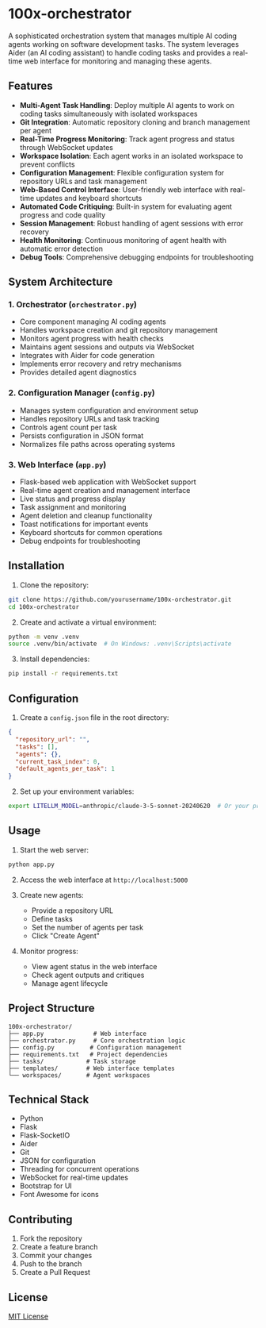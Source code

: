 # 100x-orchestrator

A sophisticated orchestration system that manages multiple AI coding agents working on software development tasks. The system leverages Aider (an AI coding assistant) to handle coding tasks and provides a real-time web interface for monitoring and managing these agents.

## Features

- **Multi-Agent Task Handling**: Deploy multiple AI agents to work on coding tasks simultaneously with isolated workspaces
- **Git Integration**: Automatic repository cloning and branch management per agent
- **Real-Time Progress Monitoring**: Track agent progress and status through WebSocket updates
- **Workspace Isolation**: Each agent works in an isolated workspace to prevent conflicts
- **Configuration Management**: Flexible configuration system for repository URLs and task management
- **Web-Based Control Interface**: User-friendly web interface with real-time updates and keyboard shortcuts
- **Automated Code Critiquing**: Built-in system for evaluating agent progress and code quality
- **Session Management**: Robust handling of agent sessions with error recovery
- **Health Monitoring**: Continuous monitoring of agent health with automatic error detection
- **Debug Tools**: Comprehensive debugging endpoints for troubleshooting

## System Architecture

### 1. Orchestrator (`orchestrator.py`)
- Core component managing AI coding agents
- Handles workspace creation and git repository management
- Monitors agent progress with health checks
- Maintains agent sessions and outputs via WebSocket
- Integrates with Aider for code generation
- Implements error recovery and retry mechanisms
- Provides detailed agent diagnostics

### 2. Configuration Manager (`config.py`)
- Manages system configuration and environment setup
- Handles repository URLs and task tracking
- Controls agent count per task
- Persists configuration in JSON format
- Normalizes file paths across operating systems

### 3. Web Interface (`app.py`)
- Flask-based web application with WebSocket support
- Real-time agent creation and management interface
- Live status and progress display
- Task assignment and monitoring
- Agent deletion and cleanup functionality
- Toast notifications for important events
- Keyboard shortcuts for common operations
- Debug endpoints for troubleshooting

## Installation

1. Clone the repository:
```bash
git clone https://github.com/yourusername/100x-orchestrator.git
cd 100x-orchestrator
```

2. Create and activate a virtual environment:
```bash
python -m venv .venv
source .venv/bin/activate  # On Windows: .venv\Scripts\activate
```

3. Install dependencies:
```bash
pip install -r requirements.txt
```

## Configuration

1. Create a `config.json` file in the root directory:
```json
{
  "repository_url": "",
  "tasks": [],
  "agents": {},
  "current_task_index": 0,
  "default_agents_per_task": 1
}
```

2. Set up your environment variables:
```bash
export LITELLM_MODEL=anthropic/claude-3-5-sonnet-20240620  # Or your preferred model
```

## Usage

1. Start the web server:
```bash
python app.py
```

2. Access the web interface at `http://localhost:5000`

3. Create new agents:
   - Provide a repository URL
   - Define tasks
   - Set the number of agents per task
   - Click "Create Agent"

4. Monitor progress:
   - View agent status in the web interface
   - Check agent outputs and critiques
   - Manage agent lifecycle

## Project Structure

```
100x-orchestrator/
├── app.py              # Web interface
├── orchestrator.py     # Core orchestration logic
├── config.py          # Configuration management
├── requirements.txt   # Project dependencies
├── tasks/            # Task storage
├── templates/        # Web interface templates
└── workspaces/       # Agent workspaces
```

## Technical Stack

- Python
- Flask
- Flask-SocketIO
- Aider
- Git
- JSON for configuration
- Threading for concurrent operations
- WebSocket for real-time updates
- Bootstrap for UI
- Font Awesome for icons

## Contributing

1. Fork the repository
2. Create a feature branch
3. Commit your changes
4. Push to the branch
5. Create a Pull Request

## License

[MIT License](LICENSE)
